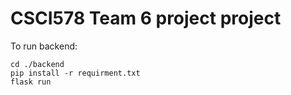 # CSCI578 Team 6 project project
To run backend: 
````
cd ./backend
pip install -r requirment.txt
flask run
````

